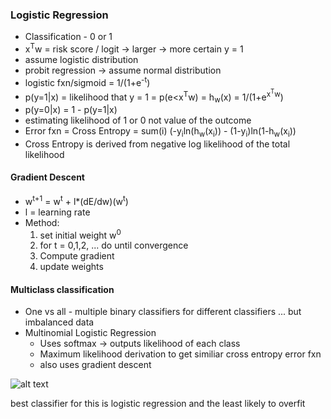 ### Logistic Regression

* Classification - 0 or 1
* x<sup>T</sup>w = risk score / logit -> larger -> more certain y = 1
* assume logistic distribution
* probit regression -> assume normal distribution 
* logistic fxn/sigmoid = 1/(1+e<sup>-t</sup>)
* p(y=1|x) = likelihood that y = 1 = p(e<x<sup>T</sup>w) = h<sub>w</sub>(x) = 1/(1+e<sup>x<sup>T</sup>w</sup>)
* p(y=0|x) = 1 - p(y=1|x)
* estimating likelihood of 1 or 0 not value of the outcome
* Error fxn = Cross Entropy = sum(i) (-y<sub>i</sub>ln(h<sub>w</sub>(x<sub>i</sub>)) - (1-y<sub>i</sub>)ln(1-h<sub>w</sub>(x<sub>i</sub>))
* Cross Entropy is derived from negative log likelihood of the total likelihood

#### Gradient Descent
* w<sup>t+1</sup> = w<sup>t</sup> + l*(dE/dw)(w<sup>t</sup>)
* l = learning rate 
* Method: 
  1. set initial weight w<sup>0</sup>
  2. for t = 0,1,2, ... do until convergence
  3. Compute gradient 
  4. update weights
  
#### Multiclass classification
* One vs all - multiple binary classifiers for different classifiers ... but imbalanced data
* Multinomial Logistic Regression
  * Uses softmax -> outputs likelihood of each class
  * Maximum likelihood derivation to get similiar cross entropy error fxn
  * also uses gradient descent

![alt text](https://github.com/evebyrne/5C16/blob/master/notes/Screenshot_2019-12-05%20Screenshot%20from%202019-12-05%2014-44-26%20png%20(PNG%20Image%2C%201920%20%C3%97%201080%20pixels)%20-%20Scaled%20(99%25).png)

best classifier for this is logistic regression and the least likely to overfit
